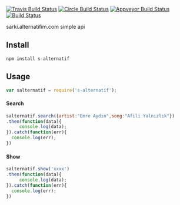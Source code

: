 [![Travis Build Status](http://img.shields.io/travis/c0b41/s-alternatif.svg?style=flat-square)](https://travis-ci.org/c0b41/s-alternatif) [![Circle Build Status](https://img.shields.io/circleci/project/c0b41/s-alternatif.svg?style=flat-square)](https://circleci.com/gh/c0b41/s-alternatif) [![Appveyor Build Status](https://img.shields.io/appveyor/ci/c0b41/s-alternatif.svg?style=flat-square)](https://ci.appveyor.com/project/c0b41/s-alternatif) [![Build Status](https://img.shields.io/david/ayhankuru/s-alternatif.svg?style=flat-square)](https://david-dm.org/ayhankuru/s-alternatif)



sarki.alternatifim.com simple api

## Install

```
npm install s-alternatif
```

## Usage


```js
var salternatif = require('s-alternatif');
```


#### Search

```js
salternatif.search({artist:"Emre Aydın",song:"Afili Yalnızlık"})
.then(function(data){
     console.log(data);
}).catch(function(err){
  console.log(err);
})

```
#### Show

```js
salternatif.show('xxxx')
.then(function(data){
     console.log(data);
}).catch(function(err){
  console.log(err);
})

```
